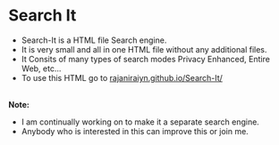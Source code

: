 <h1>Search It</h1>

<ul>
<li>Search-It is a HTML file Search engine.</li>
<li>It is very small and all in one HTML file without any additional files.</li>
<li>It Consits of many types of search modes Privacy Enhanced, Entire Web, etc...</li>
<li>To use this HTML go to <a href='https://rajaniraiyn.github.io/Search-It/'>rajaniraiyn.github.io/Search-It/</a></li>
</ul>
<br>
<b>Note:</b>
<ul>
<li>I am continually working on to make it a separate search engine.</li>
<li>Anybody who is interested in this can improve this or join me.</li>
</ul>
